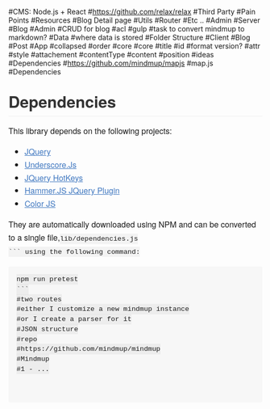 #CMS: Node.js + React
#https://github.com/relax/relax
#Third Party
#Pain Points
#Resources
#Blog Detail page
#Utils
#Router
#Etc ..
#Admin
#Server
#Blog
#Admin
#CRUD for blog
#acl
#gulp
#task to convert mindmup to markdown?
#Data
#where data is stored
#Folder Structure
#Client
#Blog
#Post
#App
#collapsed
#order
#core
#core
#title
#id
#format version?
#attr
#style
#attachement
#contentType
#content
#position
#ideas
#Dependencies
#https://github.com/mindmup/mapjs
#map.js
#Dependencies
<h1 style="box-sizing: border-box; font-size: 2.25em; margin-top: 1em; margin-bottom: 16px; line-height: 1.2; position: relative; padding-bottom: 0.3em; border-bottom-width: 1px; border-bottom-style: solid; border-bottom-color: rgb(238, 238, 238); color: rgb(51, 51, 51); font-family: 'Helvetica Neue', Helvetica, 'Segoe UI', Arial, freesans, sans-serif;">Dependencies</h1><p style="box-sizing: border-box; margin-bottom: 16px; font-family: 'Helvetica Neue', Helvetica, 'Segoe UI', Arial, freesans, sans-serif; font-size: 16px; line-height: 25.6px;">This library depends on the following projects:<ul style="box-sizing: border-box; padding-left: 2em; margin-bottom: 16px; font-family: 'Helvetica Neue', Helvetica, 'Segoe UI', Arial, freesans, sans-serif; font-size: 16px; line-height: 25.6px;"><li style="box-sizing: border-box;"><a href="http://jquery.com/" style="box-sizing: border-box; color: rgb(64, 120, 192); background-color: transparent;" target="_blank">JQuery</a></li><li style="box-sizing: border-box;"><a href="http://underscorejs.org/" style="box-sizing: border-box; color: rgb(64, 120, 192); background-color: transparent;" target="_blank">Underscore.Js</a></li><li style="box-sizing: border-box;"><a href="http://jquery.com/" style="box-sizing: border-box; color: rgb(64, 120, 192); background-color: transparent;" target="_blank">JQuery HotKeys</a></li><li style="box-sizing: border-box;"><a href="http://eightmedia.github.com/hammer.js" style="box-sizing: border-box; color: rgb(64, 120, 192); background-color: transparent;" target="_blank">Hammer.JS JQuery Plugin</a></li><li style="box-sizing: border-box;"><a href="https://github.com/harthur/color" style="box-sizing: border-box; color: rgb(64, 120, 192); background-color: transparent;" target="_blank">Color JS</a></li></ul><p style="box-sizing: border-box; margin-bottom: 16px; font-family: 'Helvetica Neue', Helvetica, 'Segoe UI', Arial, freesans, sans-serif; font-size: 16px; line-height: 25.6px;">They are automatically downloaded using NPM and can be converted to a single file,<code style="box-sizing: border-box; font-family: Consolas, 'Liberation Mono', Menlo, Courier, monospace; font-size: 13.6px; padding: 0.2em 0px; margin: 0px; background-color: rgba(0, 0, 0, 0.0392157);">lib/dependencies.js
```&nbsp;using the following command:<pre style="box-sizing: border-box; overflow: auto; font-family: Consolas, 'Liberation Mono', Menlo, Courier, monospace; font-size: 13.6px; font-stretch: normal; line-height: 1.45; padding: 16px; border-radius: 3px; word-wrap: normal; margin-bottom: 0px !important; background-color: rgb(247, 247, 247);"><code style="box-sizing: border-box; font-family: Consolas, 'Liberation Mono', Menlo, Courier, monospace; font-size: 13.6px; margin: 0px; word-break: normal; white-space: pre; display: inline; max-width: initial; overflow: initial; line-height: inherit; word-wrap: normal; background-image: initial; background-attachment: initial; background-size: initial; background-origin: initial; background-clip: initial; background-position: initial; background-repeat: initial;">npm run pretest
```
#two routes
#either I customize a new mindmup instance
#or I create a parser for it
#JSON structure
#repo
#https://github.com/mindmup/mindmup
#Mindmup
#1 - ...
